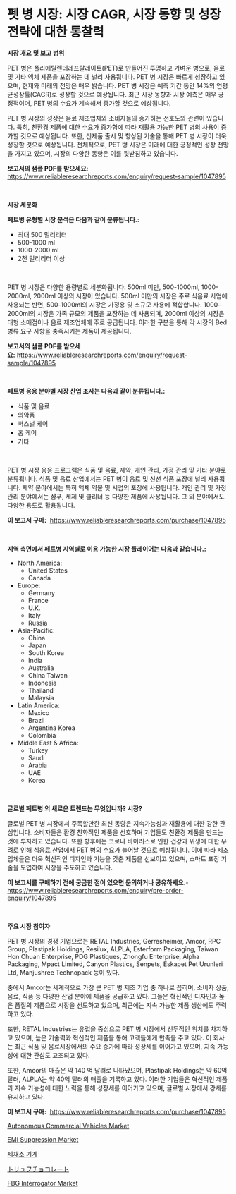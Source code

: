 <p><h1>펫 병 시장: 시장 CAGR, 시장 동향 및 성장 전략에 대한 통찰력</h1></p><p><strong>시장 개요 및 보고 범위</strong></p>
<p><p>PET 병은 폴리에틸렌테레프탈레이트(PET)로 만들어진 투명하고 가벼운 병으로, 음료 및 기타 액체 제품을 포장하는 데 널리 사용됩니다. PET 병 시장은 빠르게 성장하고 있으며, 현재와 미래의 전망은 매우 밝습니다. PET 병 시장은 예측 기간 동안 14%의 연평균성장률(CAGR)로 성장할 것으로 예상됩니다. 최근 시장 동향과 시장 예측은 매우 긍정적이며, PET 병의 수요가 계속해서 증가할 것으로 예상됩니다.</p><p>PET 병 시장의 성장은 음료 제조업체와 소비자들의 증가하는 선호도와 관련이 있습니다. 특히, 친환경 제품에 대한 수요가 증가함에 따라 재활용 가능한 PET 병의 사용이 증가할 것으로 예상됩니다. 또한, 신제품 출시 및 향상된 기술을 통해 PET 병 시장이 더욱 성장할 것으로 예상됩니다. 전체적으로, PET 병 시장은 미래에 대한 긍정적인 성장 전망을 가지고 있으며, 시장의 다양한 동향은 이를 뒷받침하고 있습니다.</p></p>
<p><strong>보고서의 샘플 PDF를 받으세요:</strong> <a href="https://www.reliableresearchreports.com/enquiry/request-sample/1047895">https://www.reliableresearchreports.com/enquiry/request-sample/1047895</a></p>
<p>&nbsp;</p>
<p><strong>시장 세분화</strong></p>
<p><strong>페트병 유형별 시장 분석은 다음과 같이 분류됩니다.:</strong></p>
<p><ul><li>최대 500 밀리리터</li><li>500-1000 ml</li><li>1000-2000 ml</li><li>2천 밀리리터 이상</li></ul></p>
<p>&nbsp;</p>
<p><p>PET 병 시장은 다양한 용량별로 세분화됩니다. 500ml 미만, 500-1000ml, 1000-2000ml, 2000ml 이상의 시장이 있습니다. 500ml 미만의 시장은 주로 식음료 사업에 사용되는 반면, 500-1000ml의 시장은 가정용 및 소규모 사용에 적합합니다. 1000-2000ml의 시장은 가족 규모의 제품을 포장하는 데 사용되며, 2000ml 이상의 시장은 대형 소매점이나 음료 제조업체에 주로 공급됩니다. 이러한 구분을 통해 각 시장의 Bed병류 요구 사항을 충족시키는 제품이 제공됩니다.</p></p>
<p><strong>보고서의 샘플 PDF를 받으세요:</strong>&nbsp;<a href="https://www.reliableresearchreports.com/enquiry/request-sample/1047895">https://www.reliableresearchreports.com/enquiry/request-sample/1047895</a></p>
<p>&nbsp;</p>
<p><strong> 페트병 응용 분야별 시장 산업 조사는 다음과 같이 분류됩니다.:</strong></p>
<p><ul><li>식품 및 음료</li><li>의약품</li><li>퍼스널 케어</li><li>홈 케어</li><li>기타</li></ul></p>
<p>&nbsp;</p>
<p><p>PET 병 시장 응용 프로그램은 식품 및 음료, 제약, 개인 관리, 가정 관리 및 기타 분야로 분류됩니다. 식품 및 음료 산업에서는 PET 병이 음료 및 신선 식품 포장에 널리 사용됩니다. 제약 분야에서는 특히 액체 약물 및 시럽의 포장에 사용됩니다. 개인 관리 및 가정 관리 분야에서는 샴푸, 세제 및 클리너 등 다양한 제품에 사용됩니다. 그 외 분야에서도 다양한 용도로 활용됩니다.</p></p>
<p><strong>이 보고서 구매:</strong>&nbsp; <a href="https://www.reliableresearchreports.com/purchase/1047895">https://www.reliableresearchreports.com/purchase/1047895</a></p>
<p>&nbsp;</p>
<p><strong>지역 측면에서 페트병 지역별로 이용 가능한 시장 플레이어는 다음과 같습니다.:</strong></p>
<p><ul>
    <li>
        North America:
        <ul>
            <li>United States</li>
            <li>Canada</li>
        </ul>
    </li>
    <li>
        Europe:
        <ul>
            <li>Germany</li>
            <li>France</li>
            <li>U.K.</li>
            <li>Italy</li>
            <li>Russia</li>
        </ul>
    </li>
    <li>
        Asia-Pacific:
        <ul>
            <li>China</li>
            <li>Japan</li>
            <li>South Korea</li>
            <li>India</li>
            <li>Australia</li>
            <li>China Taiwan</li>
            <li>Indonesia</li>
            <li>Thailand</li>
            <li>Malaysia</li>
        </ul>
    </li>
    <li>
        Latin America:
        <ul>
            <li>Mexico</li>
            <li>Brazil</li>
            <li>Argentina Korea</li>
            <li>Colombia</li>
        </ul>
    </li>
    <li>
        Middle East & Africa:
        <ul>
            <li>Turkey</li>
            <li>Saudi</li>
            <li>Arabia</li>
            <li>UAE</li>
            <li>Korea</li>
        </ul>
    </li>
    </ul></p>
<p>&nbsp;</p>
<p><strong>글로벌 페트병 의 새로운 트렌드는 무엇입니까? 시장?</strong></p>
<p><p>글로벌 PET 병 시장에서 주목할만한 최신 동향은 지속가능성과 재활용에 대한 강한 관심입니다. 소비자들은 환경 친화적인 제품을 선호하며 기업들도 친환경 제품을 만드는 것에 투자하고 있습니다. 또한 향후에는 코로나 바이러스로 인한 건강과 위생에 대한 우려로 인해 식음료 산업에서 PET 병의 수요가 늘어날 것으로 예상됩니다. 이에 따라 제조업체들은 더욱 혁신적인 디자인과 기능을 갖춘 제품을 선보이고 있으며, 스마트 포장 기술을 도입하여 시장을 주도하고 있습니다.</p></p>
<p><strong>이 보고서를 구매하기 전에 궁금한 점이 있으면 문의하거나 공유하세요.</strong>- <a href="https://www.reliableresearchreports.com/enquiry/pre-order-enquiry/1047895">https://www.reliableresearchreports.com/enquiry/pre-order-enquiry/1047895</a></p>
<p>&nbsp;</p>
<p><strong>주요 시장 참여자</strong></p>
<p><p>PET 병 시장의 경쟁 기업으로는 RETAL Industries, Gerresheimer, Amcor, RPC Group, Plastipak Holdings, Resilux, ALPLA, Esterform Packaging, Taiwan Hon Chuan Enterprise, PDG Plastiques, Zhongfu Enterprise, Alpha Packaging, Mpact Limited, Canyon Plastics, Senpets, Eskapet Pet Urunleri Ltd, Manjushree Technopack 등이 있다. </p><p>중에서 Amcor는 세계적으로 가장 큰 PET 병 제조 기업 중 하나로 꼽히며, 소비자 상품, 음료, 식품 등 다양한 산업 분야에 제품을 공급하고 있다. 그들은 혁신적인 디자인과 높은 품질의 제품으로 시장을 선도하고 있으며, 최근에는 지속 가능한 제품 생산에도 주력하고 있다.</p><p>또한, RETAL Industries는 유럽을 중심으로 PET 병 시장에서 선두적인 위치를 차지하고 있으며, 높은 기술력과 혁신적인 제품을 통해 고객들에게 만족을 주고 있다. 이 회사는 최근 식품 및 음료시장에서의 수요 증가에 따라 성장세를 이어가고 있으며, 지속 가능성에 대한 관심도 고조되고 있다.</p><p>또한, Amcor의 매출은 약 140 억 달러로 나타났으며, Plastipak Holdings는 약 60억 달러, ALPLA는 약 40억 달러의 매출을 기록하고 있다. 이러한 기업들은 혁신적인 제품과 지속 가능성에 대한 노력을 통해 성장세를 이어가고 있으며, 글로벌 시장에서 강세를 유지하고 있다.</p></p>
<p><strong>이 보고서 구매:</strong>&nbsp;&nbsp;<a href="https://www.reliableresearchreports.com/purchase/1047895">https://www.reliableresearchreports.com/purchase/1047895</a></p>
<p><p><a href="https://nifty-kite-d51.notion.site/Autonomous-Commercial-Vehicles-Market-Analysis-and-Market-Size-Global-Industry-Overview-Market-Seg-578af2d0dadd474ba46f8fddb8c43334">Autonomous Commercial Vehicles Market</a></p><p><a href="https://view.publitas.com/reportprime-1/emi-suppression-market-dynamics-2024-2031-also-about-its-market-trends-projections-and-opportunities/">EMI Suppression Market</a></p><p><a href="https://github.com/vsn7qpua81q/Market-Research-Report-List-1/blob/main/3921980185603.md">제재소 기계</a></p><p><a href="https://github.com/xnljig2898992/Market-Research-Report-List-1/blob/main/4337727185607.md">トリュフチョコレート</a></p><p><a href="https://view.publitas.com/reportprime-1/fbg-interrogator-market-size-and-examines-its-market-scope-with-a-primary-focus-on-growth-opportunities-and-forecasted-trends-spanning-from-2024-to-2031/">FBG Interrogator Market</a></p></p>
